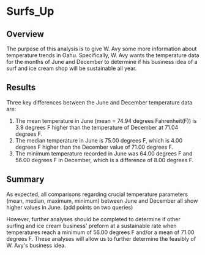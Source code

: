 # Surfs_Up

## Overview
The purpose of this analysis is to give W. Avy some more information about temperature trends in Oahu. Specifically, W. Avy wants the temperature data for the months of June and December to determine if his business idea of a surf and ice cream shop will be sustainable all year.

## Results

Three key differences between the June and December temperature data are:
1. The mean temperature in June (mean = 74.94 degrees Fahrenheit(F)) is 3.9 degrees F higher than the temperature of December at 71.04 degrees F.
2. The median temperature in June is 75.00 degrees F, which is 4.00 degrees F higher than the December value of 71.00 degrees F.
3. The minimum temperature recorded in June was 64.00 degrees F and 56.00 degrees F in December, which is a difference of 8.00 degrees F.

## Summary

As expected, all comparisons regarding crucial temperature parameters (mean, median, maximum, minimum) between June and December all show higher values in June. (add points on two queries)

However, further analyses should be completed to determine if other surfing and ice cream business' preform at a sustainable rate when temperatures reach a minimum of 56.00 degrees F and/or a mean of 71.00 degrees F. These analyses will allow us to further determine the feasibly of W. Avy's business idea. 
